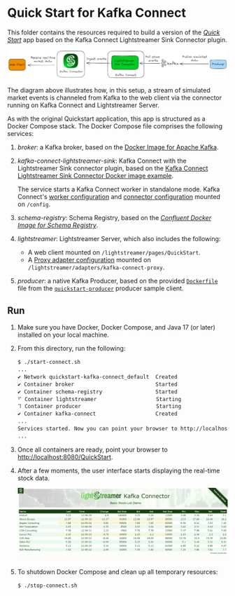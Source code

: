 # Quick Start for Kafka Connect

This folder contains the resources required to build a version of the [_Quick Start_]((../../README.md#quick-start-set-up-in-5-minutes)) app based on the Kafka Connect Lightstreamer Sink Connector plugin.

![Quickstart Diagram](../../pictures/quickstart-kafka-connect-diagram.png)

The diagram above illustrates how, in this setup, a stream of simulated market events is channeled from Kafka to the web client via the connector running on Kafka Connect and Lightstreamer Server.

As with the original Quickstart application, this app is structured as a Docker Compose stack. The Docker Compose file comprises the following services:

1. _broker_: a Kafka broker, based on the [Docker Image for Apache Kafka](https://kafka.apache.org/documentation/#docker). 

2. _kafka-connect-lightstreamer-sink_: Kafka Connect with the Lightstreamer Sink connector plugin, based on the [Kafka Connect Lightstreamer Sink Connector Docker image example](../docker-kafka-connect/).

    The service starts a Kafka Connect worker in standalone mode.
    Kafka Connect's [worker configuration](../../kafka-connector-project/config/kafka-connect-config/connect-standalone-docker.properties) and [connector configuration](../../kafka-connector-project/config/kafka-connect-config/quickstart-lightstreamer-docker.properties) mounted on `/config`.

3. _schema-registry_: Schema Registry, based on the [_Confluent Docker Image for Schema Registry_](https://hub.docker.com/r/confluentinc/cp-schema-registry).

4. _lightstreamer_: Lightstreamer Server, which also includes the following:
    - A web client mounted on `/lightstreamer/pages/QuickStart`.
    - A [Proxy adapter configuration](../../kafka-connector-project/config/kafka-connect-proxy/adapters.xml) mounted on `/lightstreamer/adapters/kafka-connect-proxy`.

5. _producer_: a native Kafka Producer, based on the provided [`Dockerfile`](examples/quickstart-producer/Dockerfile) file from the [`quickstart-producer`](examples/quickstart-producer/) producer sample client.

## Run

1. Make sure you have Docker, Docker Compose, and Java 17 (or later) installed on your local machine.

2. From this directory, run the following:

   ```sh
   $ ./start-connect.sh
   ...
   ✔ Network quickstart-kafka-connect_default  Created                                               
   ✔ Container broker                          Started                                     
   ✔ Container schema-registry                 Started                                
   ⠋ Container lightstreamer                   Starting                                                                 
   ⠹ Container producer                        Starting                            
   ✔ Container kafka-connect                   Created  
   ...
   Services started. Now you can point your browser to http://localhost:8080/QuickStart to see real-time data.
   ...
   ```

3. Once all containers are ready, point your browser to [http://localhost:8080/QuickStart](http://localhost:8080/QuickStart).

4. After a few moments, the user interface starts displaying the real-time stock data.

   ![Demo](../../pictures/quickstart.gif)

5. To shutdown Docker Compose and clean up all temporary resources:

   ```sh
   $ ./stop-connect.sh
   ```
